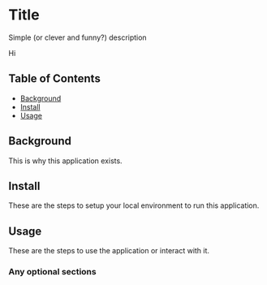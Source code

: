 # Title 
Simple (or clever and funny?) description

Hi
 ## Table of Contents
  - [Background](#background) 
 - [Install](#install) 
 - [Usage](#usage) 
 ## Background 
 This is why this application exists.
  ## Install 
  These are the steps to setup your local environment to run this application. 
  ## Usage 
  These are the steps to use the application or interact with it. 
  ### Any optional sections